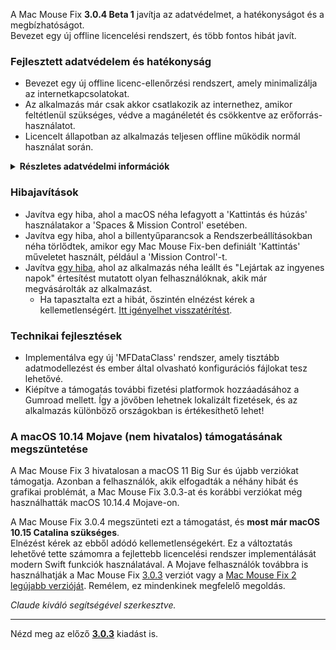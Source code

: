 A Mac Mouse Fix **3.0.4 Beta 1** javítja az adatvédelmet, a hatékonyságot és a megbízhatóságot.\
Bevezet egy új offline licencelési rendszert, és több fontos hibát javít.

### Fejlesztett adatvédelem és hatékonyság

- Bevezet egy új offline licenc-ellenőrzési rendszert, amely minimalizálja az internetkapcsolatokat.
- Az alkalmazás már csak akkor csatlakozik az internethez, amikor feltétlenül szükséges, védve a magánéletét és csökkentve az erőforrás-használatot.
- Licencelt állapotban az alkalmazás teljesen offline működik normál használat során.

<details>
<summary><b>Részletes adatvédelmi információk</b></summary>
A korábbi verziók minden indításkor online ellenőrizték a licenceket, ami lehetővé tette, hogy harmadik féltől származó szerverek (GitHub és Gumroad) kapcsolati naplókat tároljanak. Az új rendszer kiküszöböli a szükségtelen kapcsolatokat – a kezdeti licencaktiválás után csak akkor csatlakozik az internethez, ha a helyi licencadatok sérültek.
<br><br>
Bár én személyesen soha nem rögzítettem felhasználói viselkedést, a korábbi rendszer elméletileg lehetővé tette, hogy harmadik féltől származó szerverek naplózzák az IP-címeket és a kapcsolódási időket. A Gumroad naplózhatta a licenckulcsát, és potenciálisan összekapcsolhatta azt bármilyen személyes információval, amit a Mac Mouse Fix vásárlásakor rögzítettek Önről.
<br><br>
Nem vettem figyelembe ezeket a finom adatvédelmi kérdéseket, amikor az eredeti licencelési rendszert építettem, de most a Mac Mouse Fix a lehető leginkább privát és internetmentes!
<br><br>
Lásd még a <a href=https://gumroad.com/privacy>Gumroad adatvédelmi irányelveit</a> és ezt a <a href=https://github.com/noah-nuebling/mac-mouse-fix/issues/976#issuecomment-2140955801>GitHub hozzászólásomat</a>.

</details>

### Hibajavítások

- Javítva egy hiba, ahol a macOS néha lefagyott a 'Kattintás és húzás' használatakor a 'Spaces & Mission Control' esetében.
- Javítva egy hiba, ahol a billentyűparancsok a Rendszerbeállításokban néha törlődtek, amikor egy Mac Mouse Fix-ben definiált 'Kattintás' műveletet használt, például a 'Mission Control'-t.
- Javítva [egy hiba](https://github.com/noah-nuebling/mac-mouse-fix/issues?q=state%3Aopen%20label%3A%22%27Free%20days%20are%20over%27%20bug%22), ahol az alkalmazás néha leállt és "Lejártak az ingyenes napok" értesítést mutatott olyan felhasználóknak, akik már megvásárolták az alkalmazást.
    - Ha tapasztalta ezt a hibát, őszintén elnézést kérek a kellemetlenségért. [Itt igényelhet visszatérítést](https://redirect.macmousefix.com/?message=&target=mmf-apply-for-refund).

### Technikai fejlesztések

- Implementálva egy új 'MFDataClass' rendszer, amely tisztább adatmodellezést és ember által olvasható konfigurációs fájlokat tesz lehetővé.
- Kiépítve a támogatás további fizetési platformok hozzáadásához a Gumroad mellett. Így a jövőben lehetnek lokalizált fizetések, és az alkalmazás különböző országokban is értékesíthető lehet!

### A macOS 10.14 Mojave (nem hivatalos) támogatásának megszüntetése

A Mac Mouse Fix 3 hivatalosan a macOS 11 Big Sur és újabb verziókat támogatja. Azonban a felhasználók, akik elfogadták a néhány hibát és grafikai problémát, a Mac Mouse Fix 3.0.3-at és korábbi verziókat még használhatták macOS 10.14.4 Mojave-on.

A Mac Mouse Fix 3.0.4 megszünteti ezt a támogatást, és **most már macOS 10.15 Catalina szükséges**.\
Elnézést kérek az ebből adódó kellemetlenségekért. Ez a változtatás lehetővé tette számomra a fejlettebb licencelési rendszer implementálását modern Swift funkciók használatával. A Mojave felhasználók továbbra is használhatják a Mac Mouse Fix [3.0.3](https://github.com/noah-nuebling/mac-mouse-fix/releases/tag/3.0.3) verziót vagy a [Mac Mouse Fix 2 legújabb verzióját](https://redirect.macmousefix.com/?target=mmf2-latest). Remélem, ez mindenkinek megfelelő megoldás.

*Claude kiváló segítségével szerkesztve.*

---

Nézd meg az előző [**3.0.3**](https://github.com/noah-nuebling/mac-mouse-fix/releases/tag/3.0.3) kiadást is.